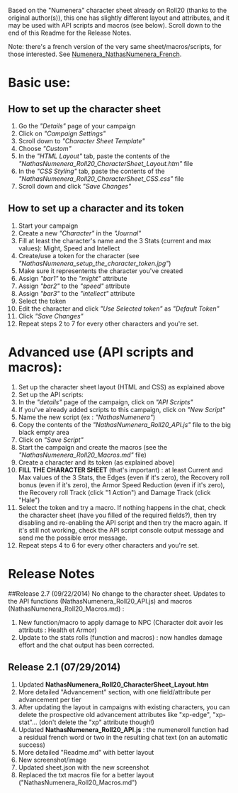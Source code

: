 Based on the "Numenera" character sheet already on Roll20 (thanks to the original author(s)), this one has slightly different layout and attributes, and it may be used with API scripts and macros (see below).
Scroll down to the end of this Readme for the Release Notes.

Note: there's a french version of the very same sheet/macros/scripts, for those interested.
See [Numenera_NathasNumenera_French](https://github.com/Roll20/roll20-character-sheets/tree/master/Numenera_NathasNumenera_French).

# Basic use:

## How to set up the character sheet
1. Go the _"Details"_ page of your campaign
2. Click on _"Campaign Settings"_
3. Scroll down to _"Character Sheet Template"_
4. Choose _"Custom"_
5. In the _"HTML Layout"_ tab, paste the contents of the _"NathasNumenera_Roll20_CharacterSheet_Layout.htm"_ file
6. In the _"CSS Styling"_ tab, paste the contents of the _"NathasNumenera_Roll20_CharacterSheet_CSS.css"_ file
7. Scroll down and click _"Save Changes"_

## How to set up a character and its token
1. Start your campaign
2. Create a new _"Character"_ in the _"Journal"_
3. Fill at least the character's name and the 3 Stats (current and max values): Might, Speed and Intellect
4. Create/use a token for the character (see _"NathasNumenera_setup_the_character_token.jpg"_)
  1. Make sure it representents the character you've created
  2. Assign _"bar1"_ to the _"might"_ attribute
  3. Assign _"bar2"_ to the _"speed"_ attribute
  4. Assign _"bar3"_ to the _"intellect"_ attribute
5. Select the token
6. Edit the character and click _"Use Selected token"_ as _"Default Token"_
7. Click _"Save Changes"_
8. Repeat steps 2 to 7 for every other characters and you're set.

# Advanced use (API scripts and macros):
1. Set up the character sheet layout (HTML and CSS) as explained above
2. Set up the API scripts:
  1. In the _"details"_ page of the campaign, click on _"API Scripts"_
  2. If you've already added scripts to this campaign, click on _"New Script"_
  3. Name the new script (ex : _"NathasNumenera"_)
  4. Copy the contents of the _"NathasNumenera_Roll20_API.js"_ file to the big black empty area
  5. Click on _"Save Script"_
3. Start the campaign and create the macros (see the _"NathasNumenera_Roll20_Macros.md"_ file)
4. Create a character and its token (as explained above)
5. **FILL THE CHARACTER SHEET** (that's important) : at least Current and Max values of the 3 Stats, the Edges (even if it's zero), the Recovery roll bonus (even if it's zero), the Armor Speed Reduction (even if it's zero), the Recovery roll Track (click "1 Action") and Damage Track (click "Hale")
6. Select the token and try a macro. If nothing happens in the chat, check the character sheet (have you filled of the required fields?), then try disabling and re-enabling the API script and then try the macro again. If it's still not working, check the API script console output message and send me the possible error message.
7. Repeat steps 4 to 6 for every other characters and you're set. 

# Release Notes
##Release 2.7 (09/22/2014)
No change to the character sheet.
Updates to the API functions (NathasNumenera_Roll20_API.js) and macros (NathasNumenera_Roll20_Macros.md) :
1. New function/macro to apply damage to NPC (Character doit avoir les attributs : Health et Armor)
2. Update to the stats rolls (function and macros) : now handles damage effort and the chat output has been corrected.

## Release 2.1 (07/29/2014)
1. Updated **NathasNumenera_Roll20_CharacterSheet_Layout.htm**
  1. More detailed "Advancement" section, with one field/attribute per advancement per tier
  2. After updating the layout in campaigns with existing characters, you can delete the prospective old advancement attributes like "xp-edge", "xp-stat"... (don't delete the "xp" attribute though!)
2. Updated **NathasNumenera_Roll20_API.js** : the numeneroll function had a residual french word or two in the resulting chat text (on an automatic success)
3. More detailed "Readme.md" with better layout 
4. New screenshot/image
5. Updated sheet.json with the new screenshot
6. Replaced the txt macros file for a better layout ("NathasNumenera_Roll20_Macros.md")
